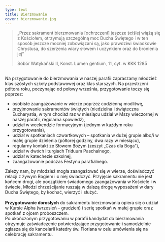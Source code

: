 ```yaml
---
type: text
title: Bierzmowanie
cover: bierzmowanie.jpg
---
```


> „Przez sakrament bierzmowania [ochrzczeni] jeszcze ściślej wiążą się z Kościołem, otrzymują szczególną moc Ducha Świętego i w ten sposób jeszcze mocniej zobowiązani są, jako prawdziwi świadkowie Chrystusa, do szerzenia wiary słowem i uczynkiem oraz do bronienia jej”
>
> Sobór Watykański II, Konst. Lumen gentium, 11, cyt. w KKK 1285

\
Na przygotowanie do bierzmowania w naszej parafii zapraszamy młodzież klas szóstych szkoły podstawowej oraz klas starszych. Na przestrzeni półtora roku, poczynając od połowy września, przygotowanie toczy się poprzez:

- osobiste zaangażowanie w wierze poprzez codzienną modlitwę,
- przyjmowanie sakramentów świętych (niedzielna i świąteczna Eucharystia, w tym chociaż raz w miesiącu udział w Mszy wieczornej w naszej parafii, regularna spowiedź),
- udział w weekendzie formacyjnym (jednym w każdym roku przygotowania),
- udział w spotkaniach czwartkowych – spotkania w dużej grupie albo/i w małej grupie dzielenia (półtorej godziny, dwa razy w miesiącu),
- regularny kontakt ze Słowem Bożym (zeszyt „Czas dla Boga”),
- udział w dwóch liturgiach Triduum Paschalnego,
- udział w katechezie szkolnej,
- zaangażowanie podczas Festynu parafialnego.

Zależy nam, by młodzież mogła zaangażować się w wierze, doświadczyć relacji z żywym Bogiem i o niej świadczyć. Przyjęcie sakramentu nie jest końcem drogi, ale początkiem świadomego zaangażowania w Kościele i w świecie. Młodzi chrześcijanie ruszają w dalszą drogę wyposażeni w dary Ducha Świętego, by kochać, wierzyć i służyć.  
\
**Przygotowanie dorosłych** do sakramentu bierzmowania opiera się o udział w Kursie Alpha (wrzesień – grudzień) i serię spotkań w małej grupie oraz spotkań z ojcem proboszczem.  
Po ukończonym przygotowaniu w parafii kandydat do bierzmowania otrzymuje zaświadczenie potwierdzające przygotowanie i samodzielnie zgłasza się do kancelarii katedry św. Floriana w celu umówienia się na celebrację sakramentu.
